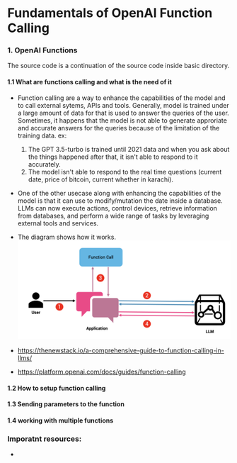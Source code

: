 # Fundamentals of OpenAI Function Calling

### 1. **OpenAI Functions**

The source code is a continuation of the source code inside basic directory.

#### 1.1 What are functions calling and what is the need of it

- Function calling are a way to enhance the capabilities of the model and to call external sytems, APIs and tools. Generally, model is trained under a large amount of data for that is used to answer the queries of the user. Sometimes, it happens that the model is not able to generate approriate and accurate answers for the queries because of the limitation of the training data. ex:

  1. The GPT 3.5-turbo is trained until 2021 data and when you ask about the things happened after that, it isn't able to respond to it accurately.
  2. The model isn't able to respond to the real time questions (current date, price of bitcoin, current whether in karachi).

- One of the other usecase along with enhancing the capabilities of the model is that it can use to modify/mutation the date inside a database. LLMs can now execute actions, control devices, retrieve information from databases, and perform a wide range of tasks by leveraging external tools and services.

- The diagram shows how it works.
  ![How it works](image.png)

- https://thenewstack.io/a-comprehensive-guide-to-function-calling-in-llms/
- https://platform.openai.com/docs/guides/function-calling

#### 1.2 How to setup function calling

#### 1.3 Sending parameters to the function

#### 1.4 working with multiple functions

### Imporatnt resources:

-
